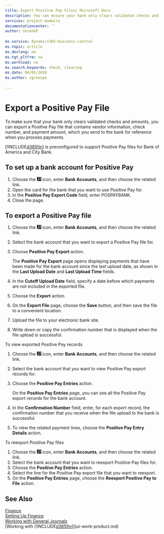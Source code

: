 ```yaml
---
title: Export Positive Pay Files| Microsoft Docs
description: You can ensure your bank only clears validated checks and amounts by exporting a Positive Pay file that contains vendor and payment information.
services: project-madeira
documentationcenter: ''
author: SorenGP

ms.service: dynamics365-business-central
ms.topic: article
ms.devlang: na
ms.tgt_pltfrm: na
ms.workload: na
ms.search.keywords: check, clearing
ms.date: 04/01/2019
ms.author: sgroespe

---
```

# Export a Positive Pay File
To make sure that your bank only clears validated checks and amounts, you can export a Positive Pay file that contains vendor information, check number, and payment amount, which you send to the bank for reference when you process payments.

[!INCLUDE[d365fin](includes/d365fin_md.md)] is preconfigured to support Positive Pay files for Bank of America and City Bank.

## To set up a bank account for Positive Pay
1. Choose the ![Lightbulb that opens the Tell Me feature](media/ui-search/search_small.png "Tell me what you want to do") icon, enter **Bank Accounts**, and then choose the related link.
2. Open the card for the bank that you want to use Positive Pay for.
3. In the **Positive Pay Export Code** field, enter POSPAYBANK.
4. Close the page.

## To export a Positive Pay file
1. Choose the ![Lightbulb that opens the Tell Me feature](media/ui-search/search_small.png "Tell me what you want to do") icon, enter **Bank Accounts**, and then choose the related link.
2. Select the bank account that you want to export a Positive Pay file for.
3. Choose **Positive Pay Export** action.

    The **Positive Pay Export** page opens displaying payments that have been made for the bank account since the last upload date, as shown in the **Last Upload Date** and **Last Upload Time** fields.
4. In the **Cutoff Upload Date** field, specify a date before which payments are not included in the exported file.
5. Choose the **Export** action.
6. On the **Export File** page, choose the **Save** button, and then save the file to a convenient location.
7. Upload the file to your electronic bank site.
8. Write down or copy the confirmation number that is displayed when the file upload is successful.

To view exported Positive Pay records

1. Choose the ![Lightbulb that opens the Tell Me feature](media/ui-search/search_small.png "Tell me what you want to do") icon, enter **Bank Accounts**, and then choose the related link.
2. Select the bank account that you want to view Positive Pay export records for.
3. Choose the **Positive Pay Entries** action.

    On the **Positive Pay Entries** page, you can see all the Positive Pay export records for the bank account.
4. In the **Confirmation Number** field, enter, for each export record, the confirmation number that you receive when the file upload to the bank is successful.
5. To view the related payment lines, choose the **Positive Pay Entry Details** action.

To reexport Positive Pay files

1. Choose the ![Lightbulb that opens the Tell Me feature](media/ui-search/search_small.png "Tell me what you want to do") icon, enter **Bank Accounts**, and then choose the related link.
2. Select the bank account that you want to reexport Positive Pay files for.
3. Choose the **Positive Pay Entries** action.
4. Select the line for the Positive Pay export file that you want to reexport.
5. On the **Positive Pay Entries** page, choose the **Reexport Positive Pay to File** action.

## See Also
[Finance](finance.md)  
[Setting Up Finance](finance-setup-finance.md)  
[Working with General Journals](ui-work-general-journals.md)  
[Working with [!INCLUDE[d365fin](includes/d365fin_md.md)]](ui-work-product.md)
